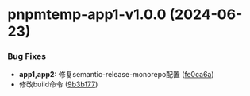 # pnpmtemp-app1-v1.0.0 (2024-06-23)


### Bug Fixes

* **app1,app2:** 修复semantic-release-monorepo配置 ([fe0ca6a](https://github.com/wood3n/pnpm-monorepo-template/commit/fe0ca6a292a0ea5ad5aaecf5d015000a63e50a07))
* 修改build命令 ([9b3b177](https://github.com/wood3n/pnpm-monorepo-template/commit/9b3b177b2c5577c99d37e1f36d36a97b3c21e86f))
